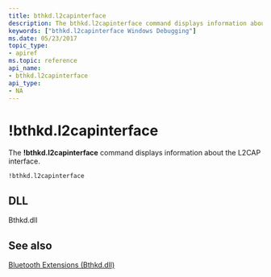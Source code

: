 ```yaml
---
title: bthkd.l2capinterface
description: The bthkd.l2capinterface command displays information about the L2CAP interface.
keywords: ["bthkd.l2capinterface Windows Debugging"]
ms.date: 05/23/2017
topic_type:
- apiref
ms.topic: reference
api_name:
- bthkd.l2capinterface
api_type:
- NA
---
```


# !bthkd.l2capinterface


The **!bthkd.l2capinterface** command displays information about the L2CAP interface.

```dbgsyntax
!bthkd.l2capinterface
```

## <span id="DLL"></span><span id="dll"></span>DLL


Bthkd.dll

## See also


[Bluetooth Extensions (Bthkd.dll)](bluetooh-extensions--bthkd-dll-.md)

 

 






